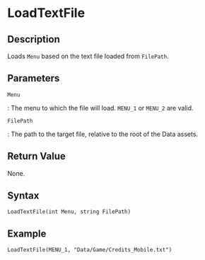 # LoadTextFile

## Description
Loads `Menu` based on the text file loaded from `FilePath`.

## Parameters
`Menu`

:   The menu to which the file will load. `MENU_1` or `MENU_2` are valid.

`FilePath`

:   The path to the target file, relative to the root of the Data assets.

## Return Value
None.

## Syntax
```
LoadTextFile(int Menu, string FilePath)
```

## Example
```
LoadTextFile(MENU_1, "Data/Game/Credits_Mobile.txt")
```